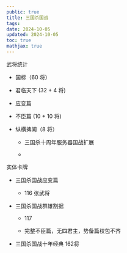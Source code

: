 ```yaml
---
public: true
title: 三国杀国战
tags:
date: 2024-10-05
updated: 2024-10-05
toc: true
mathjax: true
---
```


武将统计

  + 国标（60 将）

  + 君临天下 (32 + 4 将)

  + 应变篇

  + 不臣篇 (10 + 10 将)

  + 纵横捭阖（8 将）

    + 三国杀十周年服务器国战扩展

    + 

实体卡牌

  + 三国杀国战应变篇

    + 116 张武将

  + 三国杀国战群雄割据

    + 117

    + 完整不臣篇，无四君主，势备篇权包不齐

  + 三国杀国战十年经典 162将


